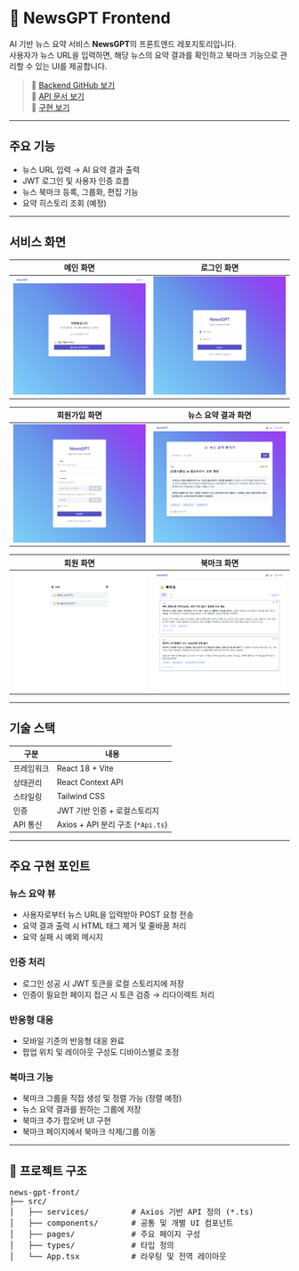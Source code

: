 # 📰 NewsGPT Frontend

AI 기반 뉴스 요약 서비스 **NewsGPT**의 프론트엔드 레포지토리입니다.  
사용자가 뉴스 URL을 입력하면, 해당 뉴스의 요약 결과를 확인하고 북마크 기능으로 관리할 수 있는 UI를 제공합니다.

> 🔗 [Backend GitHub 보기](https://github.com/shin-no1/news-gpt-back)  
> 🔗 [API 문서 보기](https://api.know-that.dev/docs/index.html)  
> 🔗 [구현 보기](https://newsgpt.know-that.dev/)  
---

## 주요 기능

- 뉴스 URL 입력 → AI 요약 결과 출력
- JWT 로그인 및 사용자 인증 흐름
- 뉴스 북마크 등록, 그룹화, 편집 기능
- 요약 히스토리 조회 (예정)


---

## 서비스 화면

| 메인 화면 | 로그인 화면 |
|-----------|-------------|
| ![메인 화면](./screenshots/main.png) | ![로그인 화면](./screenshots/login.png) |

| 회원가입 화면 | 뉴스 요약 결과 화면 |
|----------------|---------------------|
| ![회원가입 화면](./screenshots/signup.png) | ![요약 화면](./screenshots/summary.png) |

| 회원 화면 | 북마크 화면 |
|----------------|---------------------|
| ![회원 화면](./screenshots/me.png) | ![북마크 화면](./screenshots/me_bookmark.png) |

---

## 기술 스택

| 구분       | 내용                         |
|------------|------------------------------|
| 프레임워크  | React 18 + Vite              |
| 상태관리    | React Context API            |
| 스타일링    | Tailwind CSS                 |
| 인증       | JWT 기반 인증 + 로컬스토리지 |
| API 통신    | Axios + API 분리 구조 (`*Api.ts`) |


---

## 주요 구현 포인트

### 뉴스 요약 뷰
- 사용자로부터 뉴스 URL을 입력받아 POST 요청 전송
- 요약 결과 출력 시 HTML 태그 제거 및 줄바꿈 처리
- 요약 실패 시 예외 메시지

### 인증 처리
- 로그인 성공 시 JWT 토큰을 로컬 스토리지에 저장
- 인증이 필요한 페이지 접근 시 토큰 검증 → 리다이렉트 처리

### 반응형 대응
- 모바일 기준의 반응형 대응 완료
- 팝업 위치 및 레이아웃 구성도 디바이스별로 조정

### 북마크 기능
- 북마크 그룹을 직접 생성 및 정렬 가능 (정렬 예정)
- 뉴스 요약 결과를 원하는 그룹에 저장
- 북마크 추가 팝오버 UI 구현
- 북마크 페이지에서 북마크 삭제/그룹 이동


---

## 🔧 프로젝트 구조

<pre>
news-gpt-front/
├── src/
│   ├── services/         # Axios 기반 API 정의 (*.ts)
│   ├── components/       # 공통 및 개별 UI 컴포넌트
│   ├── pages/            # 주요 페이지 구성
│   ├── types/            # 타입 정의
│   └── App.tsx           # 라우팅 및 전역 레이아웃
</pre>



